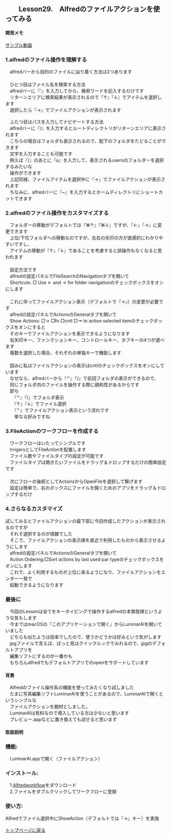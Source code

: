 ## 　　Lesson29.　Alfredのファイルアクションを使ってみる  
#### 開発メモ

[サンプル動画](https://user-images.githubusercontent.com/40127279/126054996-3003dc96-eb11-4521-a336-76e790c7b97c.mp4)

### 1.alfredのファイル操作を理解する
　alfredバーから目的のファイルに辿り着く方法は2つあります
<br>　
<br>　ひとつ目はファイル名を検索する方法
<br>　alfredバーに『'』を入力してから、検索ワードを記入するだけです
<br>　リターンエリアに検索結果が表示されるので『↑』『↓』でアイテムを選択します
<br>　選択したら『→』でファイルアクションが表示されます　
<br>
<br>　ふたつ目はパスを入力してナビゲートする方法
<br>　alfredバーに『/』を入力するとルートディレクトリがリターンエリアに表示されます
<br>　こちらの場合はフォルダも表示されるので、配下のフォルダをたどることができます
<br>　文字を入力することも可能です
<br>　例えば『/』のあとに『u』を入力して、表示されるusersのフォルダーを選択するみたいな
<br>　操作ができます
<br>　上記同様、ファイルアイテムを選択中に『→』でファイルアクションが表示されます
<br>　ちなみに、alfredバーに『~』を入力するとホームディレクトリにショートカットできます
### 2.alfredのファイル操作をカスタマイズする
　フォルダーの移動がデフォルトでは『⌘↑』『⌘↓』ですが、『←』『→』に変更できます
<br>　上位/下位フォルダへの移動なのですが、左右の矢印の方が直感的にわかりやすいですし、
<br>　アイテムの移動が『↑』『↓』であることを考慮すると誤操作もなくなると思われます
<br>　
<br>　設定方法です
<br>　alfredの設定パネルでFileSearchのNavigationタブを開いて
<br>　Shortcuts: □ Use ← and → for folder navigationのチェックボックスをオンにします
<br>　
<br>　これに伴ってファイルアクション表示（デフォルトで『→』）の変更が必要です
<br>　alfredの設定パネルでActionsのGeneralタブを開いて
<br>　Show Actions: □→ □fn □cntl □⇥ to action selected itemのチェックボックスをオンにすると
<br>　そのキーでファイルアクションを表示できるようになります
<br>　右矢印キー、ファンクションキー、コントロールキー、タブキーの4つが選べます
<br>　複数を選択した場合、それぞれの単独キーで機能します
<br>　　
<br>　因みに私はファイルアクションの表示はcntlのチェックボックスをオンにしています
<br>　なぜなら、alfredバーから『⌃』『/』で前回フォルダの表示ができるので、
<br>　同じフォルダ内のファイルを操作する際に親和性があるからです
<br>　即ち
<br>　　『⌃』『/』でフォルダ表示
<br>　　『↑』『↓』でファイル選択
<br>　　『⌃』でファイルアクション表示という流れです
<br>　　単なる好みですね
### 3.FileActionのワークフローを作成する
　ワークフローはいたってシンプルです
<br>　trrigersとしてFileActionを配置します
<br>　ファイル数やファイルタイプの設定が可能です
<br>　ファイルタイプは開きたいファイルをドラッグ＆ドロップするだけの簡単設定です
<br>　
<br>　次にフローの後続としてActionsからOpenFileを選択して繋げます
<br>　設定は簡単で、右のボックスにファイルを開くためのアプリをドラッグ＆ドロップするだけ
### 4.さらなるカスタマイズ
  試してみるとファイルアクションの最下部に今回作成したアクションが表示されるのですが
<br>　それそ選択するのが煩雑でした
<br>　そこで、ファイルアクションの表示順を直近で利用したものから表示させるようにします
<br>　alfredの設定パネルでActionsのGeneralタブを開いて
<br>　Action Ordering:□Sort actions by last used par typeのチェックボックスをオンにします
<br>　これで、よく利用するものが上位に来るようになり、ファイルアクションをエンター一発で
<br>　起動できるようになります　
### 最後に
　今回のLessonは全てをキータイピングで操作するalfredの本領発揮というような気もします
<br>　今まではmacOSの『このアプリケーションで開く』からLuminarAIを開いていました
<br>　どちらも似たようは効率でしたので、使うかどうかは好みという気がします
<br>　jpgファイルで言えば、ぱっと見はクイックルックでみれるので、jpgのデフォルトアプリを
<br>　編集ソフトにするのが一番かも
<br>　もちろんalfredでもデフォルトアプリでのopenをサポートしています
<br>
#### 背景
　Alfredのファイル操作系の機能を使ってみたくなり試しました
<br>　たまに写真編集ソフトLuminarAIを使うことがあるので、LuminarAIで開くというシンプルな
<br>　ファイルアクションを題材としました。
<br>　LuminarAIは有料なので導入している方は少ないと思います
<br>　プレビュー.appなどに置き換えても試せると思います
#### 取扱説明
### 機能:
　LuminarAI.appで開く（ファイルアクション）
### インストール:
　1.[Alfredworkflow](https://github.com/KitanoTamotsu/fileaction/releases/download/1.0/Open.in.Luminar.AI.alfredworkflow.zip)をダウンロード 
<br>　2.ファイルをダブルクリックしてワークフローに登録
### 使い方:
  Alfredでファイル選択中にShowAction（デフォルトでは『→』キー）を実施
<br>
<br>
[トップページに戻る](https://kitanotamotsu.github.io/)

